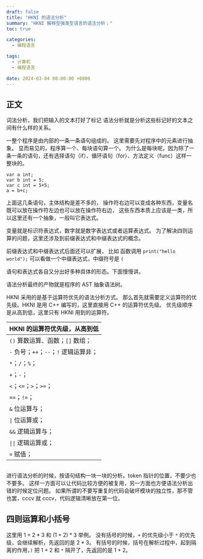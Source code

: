 ```yaml
---
draft: false
title: "HKNI 的语法分析"
summary: "HKNI 解释型强类型语言的语法分析；"
toc: true

categories:
  - 编程语言

tags:
  - 计算机
  - 编程语言

date: 2024-03-04 08:00:00 +0800
---
```


## 正文

词法分析，我们把输入的文本打好了标记
语法分析就是分析这些标记好的文本之间有什么样的关系。

一整个程序是由内部的一条一条语句组成的。
这里需要先对程序中的元素进行抽象。
显而易见的，程序算一个、每块语句算一个。
为什么是每块呢，因为除了一条一条的语句，还有选择语句（if）、循环语句（for）、方法定义（func）这样一整块的。

```
var a int;
var b int = 5;
var c int = 5+5;
a = b+c;
```

上面这几条语句，主体结构是差不多的，
操作符右边可以变成各种东西，变量名既可以放在操作符左边也可以放在操作符右边，
这些东西本质上应该是一类，所以这里还有一个抽象，一般叫它表达式。

变量就是标识符表达式，数字就是数字表达式或者运算表达式。
为了解决四则运算的问题，这里还涉及到前缀表达式和中缀表达式的概念。

前缀表达式和中缀表达式后面还可以扩展，
比如 函数调用 `print("hello world");` 可以看做一个中缀表达式，中缀符号是 `(`

语句和表达式各自又分出好多种具体的形态。下面慢慢讲。

语法分析最终的产物就是程序的 AST 抽象语法树。

HKNI 采用的是基于运算符优先的语法分析方式。
那么首先就需要定义运算符的优先级。HKNI 是用 C++ 编写的，这里直接用 C++ 的运算符优先级。
优先级顺序是从高到低，这里只有 HKNI 用到的运算符。

| HKNI 的运算符优先级，从高到低           |
|-----------------------------|
| `()` 算数运算、函数；`[]` 数组；       |
| `-` 负号；`++`；`--`；`!` 逻辑运算非； |
| `*`；`/`；`%`；                |
| `+`；`-`；                    |
| `<`；`<=`；`>`；`>=`；          |
| `==`；`!=`；                  |
| `&` 位运算与；                   |
| `\|` 位运算或；                  |
| `&&` 逻辑运算与；                 |
| `\|\|` 逻辑运算或；               |
| `=` 赋值；                     |

##  

进行语法分析的时候，按语句结构一块一块的分析。token 指针的位置，不要少也不要多。
这样一方面可以让代码比较方便的被复用，另一方面也方便语法分析出错的时候定位问题。
如果所谓的不要写重复的代码会破坏模块的独立性，那不管也罢，cccv 就 cccv，代码逻辑清晰放在第一位。

## 四则运算和小括号

这里用 $1+2*3$ 和 $(1+2)*3$ 举例。
没有括号的时候，`+` 的优先级小于 `*` 的优先级，会继续解析，先返回的是 $2*3$。
有括号的时候，括号在解析过程中，起到隔离的作用，`)` 把 $1+2$ 和 `*` 隔开了，先返回的是 $1+2$。
